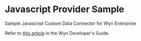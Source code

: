 # Javascript Provider Sample
Sample Javascript Custom Data Connector for Wyn Enterprise 

Refer to [this article](https://learn.wynenterprise.com/docs/dev-docs/How-To/create-a-custom-data-provider/develop-a-javascript-connector) in the Wyn Developer's Guide.
